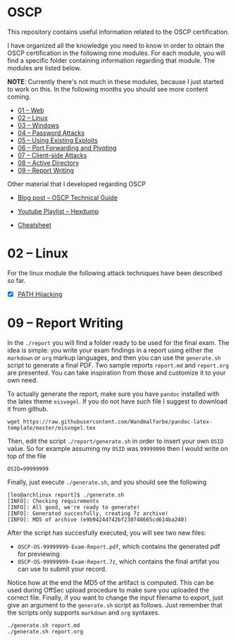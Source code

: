 # OSCP

This repository contains useful information related to the OSCP certification. 

I have organized all the knowledge you need to know in order to obtain
the OSCP certification in the following nine modules. For each module,
you will find a specific folder containing information regarding that
module. The modules are listed below.

**NOTE**: Currently there's not much in these modules, because I just
started to work on this. In the following months you should see more
content coming.

- [01 – Web](./modules/01-web)
- [02 – Linux](./modules/02-linux)
- [03 – Windows](./modules/02-windows)
- [04 – Password Attacks](./modules/04-password-attacks)
- [05 – Using Existing Exploits](./modules/05-using-existing-exploits)
- [06 – Port Forwarding and Pivoting](./modules/06-port-forwarding-and-pivoting)
- [07 – Client-side Attacks](./modules/07-client-side-attacks)
- [08 – Active Directory](./modules/08-active-directory)
- [09 – Report Writing](./modules/09-report-writing)

Other material that I developed regarding OSCP

- [Blog post – OSCP Technical Guide](https://blog.leonardotamiano.xyz/tech/oscp-technical-guide/)
  
- [Youtube Playlist – Hexdump](https://www.youtube.com/watch?v=9mrf-WyzkpE&list=PLJnLaWkc9xRgOyupMhNiVFfgvxseWDH5x)

- [Cheatsheet](./cheatsheet.org)

# 02 – Linux

For the linux module the following attack techniques have been described so far.

- [X] [PATH Hijacking](./modules/02-linux/PATH-hijacking)

# 09 – Report Writing
In the `./report` you will find a folder ready to be used for the
final exam. The idea is simple: you write your exam findings in a
report using either the `markdown` or `org` markup languages, and then
you can use the `generate.sh` script to generate a final PDF. Two
sample reports `report.md` and `report.org` are presented. You can
take inspiration from those and customize it to your own need.

To actually generate the report, make sure you have `pandoc` installed
with the latex theme `eisvogel`. If you do not have such file I
suggest to download it from github.

```
wget https://raw.githubusercontent.com/Wandmalfarbe/pandoc-latex-template/master/eisvogel.tex
```

Then, edit the script `./report/generate.sh` in order to insert your own `OSID`
value. So for example assuming my `OSID` was `99999999` then I would
write on top of the file

```
OSID=99999999 
```

Finally, just execute `./generate.sh`, and you should see the
following

```
[leo@archlinux report]$ ./generate.sh 
[INFO]: Checking requirements
[INFO]: All good, we're ready to generate!
[INFO]: Generated succesfully, creating 7z archive!
[INFO]: MD5 of archive (e9b9424d742bf230748665cd614ba240)
```

After the script has succesfully executed, you will see two new files:

- `OSCP-OS-99999999-Exam-Report.pdf`, which contains the generated pdf for previewing
- `OSCP-OS-99999999-Exam-Report.7z`, which contains the final artifat you can use to submit your record. 

Notice how at the end the MD5 of the artifact is computed. This can be
used during OffSec upload procedure to make sure you uploaded the
correct file. Finally, if you want to change the input filename to
export, just give an argument to the `generate.sh` script as
follows. Just remember that the scripts only supports `markdown` and
`org` syntaxes.

```
./generate.sh report.md
./generate.sh report.org
```
